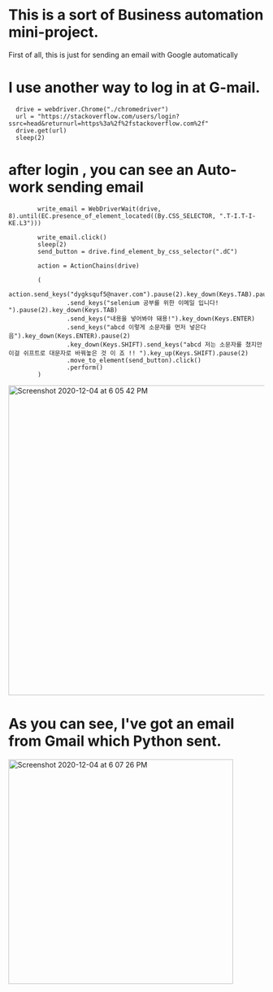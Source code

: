 # This is a sort of Business automation mini-project.
First of all, this is just for sending an email with Google automatically


# I use another way to log in at G-mail. 

      drive = webdriver.Chrome("./chromedriver")
      url = "https://stackoverflow.com/users/login?ssrc=head&returnurl=https%3a%2f%2fstackoverflow.com%2f"
      drive.get(url)
      sleep(2)


# after login , you can see an Auto-work sending email

            
            write_email = WebDriverWait(drive, 8).until(EC.presence_of_element_located((By.CSS_SELECTOR, ".T-I.T-I-KE.L3")))

            write_email.click()
            sleep(2)
            send_button = drive.find_element_by_css_selector(".dC")

            action = ActionChains(drive)

            (
                action.send_keys("dygksquf5@naver.com").pause(2).key_down(Keys.TAB).pause(2).key_down(Keys.TAB)
                    .send_keys("selenium 공부를 위한 이메일 입니다! ").pause(2).key_down(Keys.TAB)
                    .send_keys("내용을 넣어봐야 돼용!").key_down(Keys.ENTER)
                    .send_keys("abcd 이렇게 소문자를 먼저 넣은다음").key_down(Keys.ENTER).pause(2)
                    .key_down(Keys.SHIFT).send_keys("abcd 저는 소문자를 쳤지만 이걸 쉬프트로 대문자로 바꿔놓은 것 이 죠 !! ").key_up(Keys.SHIFT).pause(2)
                    .move_to_element(send_button).click()
                    .perform()
            )

<img width="610" alt="Screenshot 2020-12-04 at 6 05 42 PM" src="https://user-images.githubusercontent.com/66229916/101144663-0133df80-365c-11eb-8cfa-eb98772183ab.png">


# As you can see, I've got an email from Gmail which Python sent.

            
 <img width="442" alt="Screenshot 2020-12-04 at 6 07 26 PM" src="https://user-images.githubusercontent.com/66229916/101144657-fe38ef00-365b-11eb-8fff-017d1c63f1ee.png">
